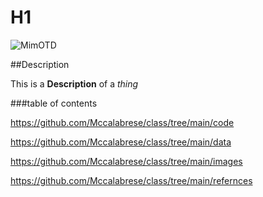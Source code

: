 # H1
![MimOTD](https://i.kym-cdn.com/photos/images/newsfeed/000/173/576/Wat8.jpg?1315930535)

##Description

This is a **Description** of a *thing*

###table of contents

https://github.com/Mccalabrese/class/tree/main/code

https://github.com/Mccalabrese/class/tree/main/data

https://github.com/Mccalabrese/class/tree/main/images

https://github.com/Mccalabrese/class/tree/main/refernces
